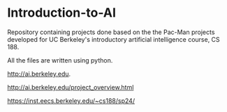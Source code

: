 # Introduction-to-AI
Repository containing projects done based on the the Pac-Man projects developed for UC Berkeley's introductory artificial intelligence course, CS 188.

All the files are written using python.

http://ai.berkeley.edu.

http://ai.berkeley.edu/project_overview.html

https://inst.eecs.berkeley.edu/~cs188/sp24/
